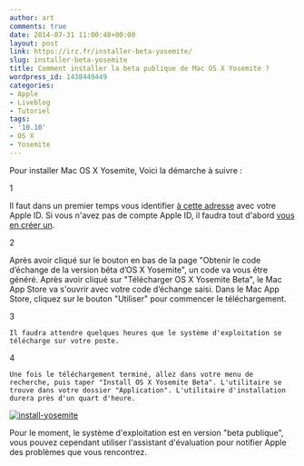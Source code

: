 ```yaml
---
author: art
comments: true
date: 2014-07-31 11:00:48+00:00
layout: post
link: https://irz.fr/installer-beta-yosemite/
slug: installer-beta-yosemite
title: Comment installer la beta publique de Mac OS X Yosemite ?
wordpress_id: 1438449449
categories:
- Apple
- Liveblog
- Tutoriel
tags:
- '10.10'
- OS X
- Yosemite
---
```


Pour installer Mac OS X Yosemite, Voici la démarche à suivre :




  1

    
Il faut dans un premier temps vous identifier [à cette adresse](https://appleseed.apple.com/sp/betaprogram/guide?locale=fr) avec votre Apple ID. Si vous n'avez pas de compte Apple ID, il faudra tout d'abord [vous en créer un](https://appleid.apple.com/account?localang=fr_FR).


  2

    
Après avoir cliqué sur le bouton en bas de la page "Obtenir le code d’échange de la version bêta d’OS X Yosemite", un code va vous être généré. Après avoir cliqué sur "Télécharger OS X Yosemite Beta", le Mac App Store va s'ouvrir avec votre code d’échange saisi.
Dans le Mac App Store, cliquez sur le bouton "Utiliser" pour commencer le téléchargement.
  
3

    Il faudra attendre quelques heures que le système d'exploitation se télécharge sur votre poste.
  
4

    Une fois le téléchargement terminé, allez dans votre menu de recherche, puis taper "Install OS X Yosemite Beta". L'utilitaire se trouve dans votre dossier "Application". L'utilitaire d'installation durera près d'un quart d'heure.
[![install-yosemite](https://static.irz.fr/2014/07/install-yosemite-640x515.png)](http://irz.fr/installer-beta-yosemite/install-yosemite/)





  

Pour le moment, le système d'exploitation est en version "beta publique", vous pouvez cependant utiliser l'assistant d'évaluation pour notifier Apple des problèmes que vous rencontrez.



